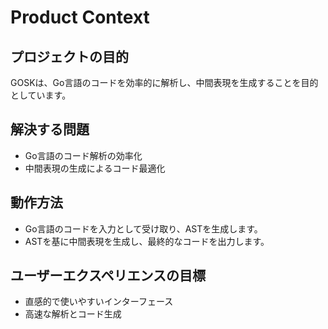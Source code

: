 # Product Context

## プロジェクトの目的
GOSKは、Go言語のコードを効率的に解析し、中間表現を生成することを目的としています。

## 解決する問題
- Go言語のコード解析の効率化
- 中間表現の生成によるコード最適化

## 動作方法
- Go言語のコードを入力として受け取り、ASTを生成します。
- ASTを基に中間表現を生成し、最終的なコードを出力します。

## ユーザーエクスペリエンスの目標
- 直感的で使いやすいインターフェース
- 高速な解析とコード生成
